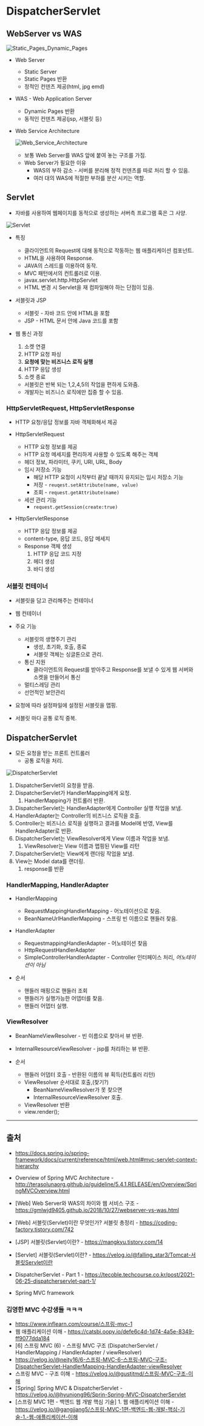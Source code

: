 # DispatcherServlet

## WebServer vs WAS

![Static_Pages_Dynamic_Pages](images/Static_Pages_Dynamic_Pages.png)

- Web Server

  - Static Server
  - Static Pages 반환
  - 정적인 컨덴츠 제공(html, jpg emd)

- WAS - Web Application Server

  - Dynamic Pages 반환
  - 동적인 컨덴츠 제공(jsp, 서블릿 등)

- Web Service Architecture

  ![Web_Service_Architecture](images/Web_Service_Architecture.png)

  - 보통 Web Server를 WAS 앞에 붙여 놓는 구조를 가짐.
  - Web Server가 필요한 이유
    - WAS의 부하 감소 - 서버를 분리해 정적 컨덴츠를 따로 처리 할 수 있음.
    - 여러 대의 WAS에 적절한 부하를 분산 시키는 역할.

## Servlet

- 자바를 사용하여 웹페이지를 동적으로 생성하는 서버측 프로그램 혹은 그 사양.

![Servlet](images/Servlet.png)

- 특징

  - 클라이언트의 Request에 대해 동적으로 작동하는 웹 애플리케이션 컴포넌트.
  - HTML을 사용하여 Response.
  - JAVA의 스레드를 이용하여 동작.
  - MVC 패턴에서의 컨트롤러로 이용.
  - javax.servlet.http.HttpServlet
  - HTML 변경 시 Servlet을 재 컴파일해야 하는 단점이 있음.

- 서블릿과 JSP

  - 서블릿 - 자바 코드 안에 HTML을 포함
  - JSP - HTML 문서 안에 Java 코드를 포함

- 웹 통신 과정

  1. 소켓 연결
  2. HTTP 요청 파싱
  3. **요청에 맞는 비즈니스 로직 실행**
  4. HTTP 응답 생성
  5. 소켓 종료

  - 서블릿은 반복 되는 1,2,4,5의 작업을 편하게 도와줌.
  - 개발자는 비즈니스 로직에만 집중 할 수 있음.

### HttpServletRequest, HttpServletResponse

- HTTP 요청/응답 정보를 자바 객체화해서 제공

- HttpServletRequest

  - HTTP 요청 정보를 제공
  - HTTP 요청 메세지를 편리하게 사용할 수 있도록 해주는 객체
  - 헤더 정보, 파라미터, 쿠키, URI, URL, Body
  - 임시 저장소 기능
    - 해당 HTTP 요청이 시작부터 끝날 때까지 유지되는 임시 저장소 기능
    - 저장 - `reuqest.setAttribute(name, value)`
    - 조회 - `request.getAttribute(name)`
  - 세션 관리 기능
    - `request.getSession(create:true)`

- HttpServletResponse
  - HTTP 응답 정보를 제공
  - content-type, 응답 코드, 응답 메세지
  - Response 객체 생성
    1. HTTP 응답 코드 지정
    2. 헤더 생성
    3. 바디 생성

### 서블릿 컨테이너

- 서블릿을 담고 관리해주는 컨테이너
- 웹 컨테이너

- 주요 기능

  - 서블릿의 생명주기 관리
    - 생성, 초기화, 호출, 종료
    - 서블릿 객체는 싱글톤으로 관리.
  - 통신 지원
    - 클라이언트의 Request를 받아주고 Response를 보낼 수 있게 웹 서버와 소켓을 만들어서 통신
  - 멀티스레딩 관리
  - 선언적인 보안관리

- 요청에 따라 설정파일에 설정된 서블릿을 맵핑.
- 서블릿 마다 공통 로직 중복.

## DispatcherServlet

- 모든 요청을 받는 프론트 컨트롤러
  - 공통 로직을 처리.

![DispatcherServlet](images/DispatcherServlet.png)

1. DispatcherServlet이 요청을 받음.
2. DispatcherServlet가 HandlerMapping에게 요청.
   1. HandlerMapping가 컨트롤러 반환.
3. DispatcherServlet는 HandlerAdapter에게 Controller 실행 작업을 보냄.
4. HandlerAdapter는 Controller의 비즈니스 로직을 호출.
5. Controller는 비즈니스 로직을 실행하고 결과를 Model에 반영, View를 HandlerAdapter로 반환.
6. DispatcherServlet는 ViewResolver에게 View 이름과 작업을 보냄.
   1. ViewResolver는 View 이름과 맵핑된 View를 리턴
7. DispatcherServlet는 View에게 랜더링 작업을 보냄.
8. View는 Model data를 랜더링.
   1. response를 반환

### HandlerMapping, HandlerAdapter

- HandlerMapping

  - RequestMappingHandlerMapping - 어노테이션으로 찾음.
  - BeanNameUrlHandlerMapping - 스프링 빈 이름으로 핸들러 찾음.

- HandlerAdapter

  - RequestmappingHandlerAdapter - 어노테이션 찾음
  - HttpRequestHandlerAdapter
  - SimpleControllerHandlerAdapter - Controller 인터페이스 처리, _어노테이션이 아님_

- 순서
  - 핸들러 매핑으로 핸들러 조회
  - 핸들러가 실행가능한 어뎁터를 찾음.
  - 핸들러 어뎁터 실행.

### ViewResolver

- BeanNameViewResolver - 빈 이름으로 찾아서 뷰 반환.
- InternalResourceViewResolver - jsp를 처리하는 뷰 반환.

- 순서
  - 핸들러 어댑터 호출 - 반환된 이름의 뷰 획득(컨트롤러 리턴)
  - ViewResolver 순서대로 호출,(찾기?)
    - BeanNameViewResolver가 못 찾으면
    - InternalResourceViewResolver 호출.
  - ViewResolver 반환
  - view.render();

---

## 출처

- <https://docs.spring.io/spring-framework/docs/current/reference/html/web.html#mvc-servlet-context-hierarchy>
- Overview of Spring MVC Architecture - <http://terasolunaorg.github.io/guideline/5.4.1.RELEASE/en/Overview/SpringMVCOverview.html>

- [Web] Web Server와 WAS의 차이와 웹 서비스 구조 - <https://gmlwjd9405.github.io/2018/10/27/webserver-vs-was.html>

- [Web] 서블릿(Servlet)이란 무엇인가? 서블릿 총정리 - <https://coding-factory.tistory.com/742>
- [JSP] 서블릿(Servlet)이란? - <https://mangkyu.tistory.com/14>
- [Servlet] 서블릿(Servlet)이란? - <https://velog.io/@falling_star3/Tomcat-서블릿Servlet이란>
- DispatcherServlet - Part 1 - <https://tecoble.techcourse.co.kr/post/2021-06-25-dispatcherservlet-part-1/>
- Spring MVC framework

### 김영한 MVC 수강생들 ㅋㅋㅋ

- <https://www.inflearn.com/course/스프링-mvc-1>
- 웹 애플리케이션 이해 - <https://catsbi.oopy.io/defe6c4d-1d74-4a5e-8349-ff9077dda184>
- [6] 스프링 MVC (6) - 스프링 MVC 구조 (DispatcherServlet / HandlerMapping / HandlerAdapter / viewResolver)
- <https://velog.io/@neity16/6-스프링-MVC-6-스프링-MVC-구조-DispatcherServlet-HandlerMapping-HandlerAdapter-viewResolver>
- 스프링 MVC - 구조 이해 - <https://velog.io/@gustjtmd/스프링-MVC-구조-이해>
- [Spring] Spring MVC & DispatcherServlet - <https://velog.io/@hyunjong96/Sprin-Spring-MVC-DispatcherServlet>
- [스프링 MVC 1편 - 백엔드 웹 개발 핵심 기술] 1. 웹 애플리케이션 이해 - <https://velog.io/@gangjjang5/스프링-MVC-1편-백엔드-웹-개발-핵심-기술-1.-웹-애플리케이션-이해>
